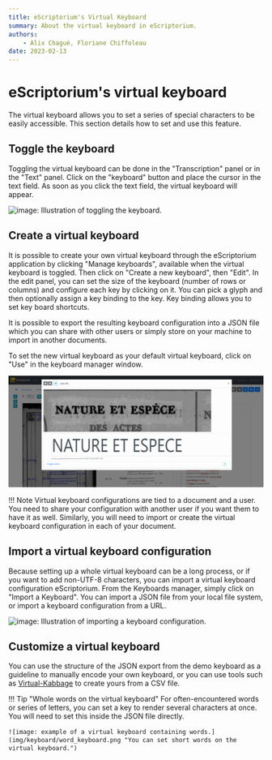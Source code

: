```yaml
---
title: eScriptorium's Virtual Keyboard
summary: About the virtual keyboard in eScriptorium.
authors:
    - Alix Chagué, Floriane Chiffoleau
date: 2023-02-13
---
```


# eScriptorium's virtual keyboard

The virtual keyboard allows you to set a series of special characters to be easily accessible. This section details how to set and use this feature.

## Toggle the keyboard

Toggling the virtual keyboard can be done in the "Transcription" panel or in the "Text" panel. Click on the "keyboard" button and place the cursor in the text field. As soon as you click the text field, the virtual keyboard will appear.

![image: Illustration of toggling the keyboard.](img/keyboard/toggle.gif "Toggling the keyboard from the Transcription and the Text panels.")

## Create a virtual keyboard

It is possible to create your own virtual keyboard through the eScriptorium application by clicking "Manage keyboards", available when the virtual keyboard is toggled. Then click on "Create a new keyboard", then "Edit". In the edit panel, you can set the size of the keyboard (number of rows or columns) and configure each key by clicking on it. You can pick a glyph and then optionally assign a key binding to the key. Key binding allows you to set key board shortcuts.  

It is possible to export the resulting keyboard configuration into a JSON file which you can share with other users or simply store on your machine to import in another documents.  

To set the new virtual keyboard as your default virtual keyboard, click on "Use" in the keyboard manager window.  

![image: Illustration of creating a keyboard.](img/keyboard/create.gif "Creating a keyboard")

!!! Note
    Virtual keyboard configurations are tied to a document and a user. You need to share your configuration with another user if you want them to have it as well. Similarly, you will need to import or create the virtual keyboard configuration in each of your document.  

## Import a virtual keyboard configuration

Because setting up a whole virtual keyboard can be a long process, or if you want to add non-UTF-8 characters, you can import a virtual keyboard configuration eScriptorium. From the Keyboards manager, simply click on "Import a Keyboard". You can import a JSON file from your local file system, or import a keyboard configuration from a URL.  

![image: Illustration of importing a keyboard configuration.](img/keyboard/import.gif "Import a keyboard configuration")

## Customize a virtual keyboard

You can use the structure of the JSON export from the demo keyboard as a guideline to manually encode your own keyboard, or you can use tools such as [Virtual-Kabbage](https://github.com/alix-tz/virtual-kabbage) to create yours from a CSV file.  

!!! Tip "Whole words on the virtual keyboard"
    For often-encountered words or series of letters, you can set a key to render several characters at once. You will need to set this inside the JSON file directly.

    ![image: example of a virtual keyboard containing words.](img/keyboard/word_keyboard.png "You can set short words on the virtual keyboard.")
